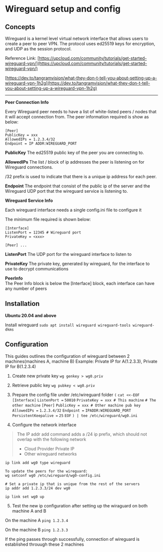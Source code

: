
# Wireguard setup and config

## **Concepts**

Wireguard is a kernel level virtual network interface that allows users to create a peer to peer VPN. The protocol uses ed25519 keys for encryption, and UDP as the session protocol.

Reference Link: [https://upcloud.com/community/tutorials/get-started-wireguard-vpn/](https://upcloud.com/community/tutorials/get-started-wireguard-vpn/)  
  
[https://dev.to/tangramvision/what-they-don-t-tell-you-about-setting-up-a-wireguard-vpn-1h2g](https://dev.to/tangramvision/what-they-don-t-tell-you-about-setting-up-a-wireguard-vpn-1h2g)

----------

  

**Peer Connection Info**

Every Wireguard peer needs to have a list of white-listed peers / nodes that it will accept connection from. The peer information required is show as below:

    [Peer]
    PublicKey = xxx
    AllowedIPs = 1.2.3.4/32
    Endpoint = IP ADDR:WIREGUARD_PORT

  

**PublicKey**  The ed25519 public key of the peer you are connecting to.  
  
**AllowedIPs**  The list / block of ip addresses the peer is listening on for Wireguard connections.  
  
/32  prefix is used to indicate that there is a unique ip address for each peer.  
  
**Endpoint**  The endpoint that consist of the public ip of the server and the Wireguard UDP port that the wireguard service is listening to.

**Wireguard Service Info**  
  
Each wireguard interface needs a single config.ini file to configure it  
  
The minimum file required is shown below:

    [Interface]
    ListenPort = 12345 # Wireguard port
    PrivateKey = <xxx>
     
    [Peer] ...

**ListenPort**  The UDP port for the wireguard interface to listen to  
  
**PrivateKey**  The private key, generated by wireguard, for the interface to use to decrypt communications  
  
**PeerInfo**  
The Peer Info block is below the [Interface] block, each interface can have any number of peers

## Installation

**Ubuntu 20.04 and above**

 Install wireguard
 `sudo apt install wireguard wireguard-tools wireguard-dkms`

## Configuration

This guides outlines the configuration of wireguard  between 2 machines(machines A, machine B)
Example: Private IP for A(1.2.3.3), Private IP for B(1.2.3.4)

1.  Create new private key
	`wg genkey > wg0.priv`

2. Retrieve public key
	 `wg pubkey < wg0.priv`
	 
3. Prepare the config file under /etc/wireguard folder
`(`
`cat <<-EOF`
`[Interface]`
`ListenPort =` `50010`
`PrivateKey = xxx # This machine`
`# The other machine`
`[Peer]`
`PublicKey = xxx # Other machine pub key`
`AllowedIPs =` `1.2.3.4/32`
`Endpoint =` `IPADDR:WIREGUARD_PORT`
`PersistentKeepalive =` `25`
`EOF`
`) | tee /etc/wireguard/wg0.ini`

4. Configure the network interface
	

> The IP addr add command adds a /24 ip prefix, which should not overlap
> with the following network
> -   Cloud Provider Private IP
> -   Other wireguard networks

    ip link add wg0 type wireguard
    
    To update the peers for the wireguard:
    wg setconf wg0 /etc/wireguard/wg0-config.ini
    
    # Set a private ip that is unique from the rest of the servers
    ip addr add 1.2.3.3/24 dev wg0
    
    ip link set wg0 up

5. Test the new ip configuration after setting up the wiraguard on both machine A and B

On the machine A
`ping 1.2.3.4` 

On the machine B
`ping 1.2.3.3`

If the ping passes through successfully, connection of wireguard is established throuugh these 2 machines
